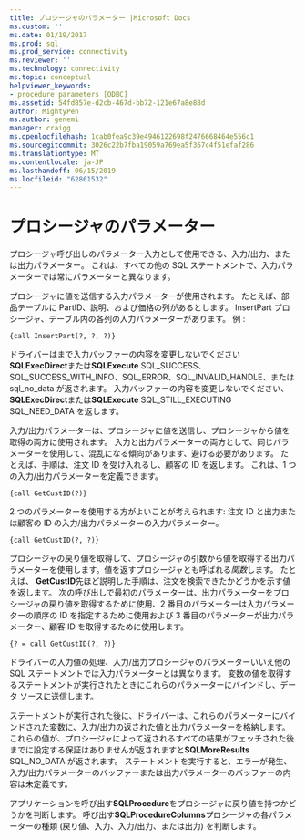 ```yaml
---
title: プロシージャのパラメーター |Microsoft Docs
ms.custom: ''
ms.date: 01/19/2017
ms.prod: sql
ms.prod_service: connectivity
ms.reviewer: ''
ms.technology: connectivity
ms.topic: conceptual
helpviewer_keywords:
- procedure parameters [ODBC]
ms.assetid: 54fd857e-d2cb-467d-bb72-121e67a8e88d
author: MightyPen
ms.author: genemi
manager: craigg
ms.openlocfilehash: 1cab0fea9c39e4946122698f2476668464e556c1
ms.sourcegitcommit: 3026c22b7fba19059a769ea5f367c4f51efaf286
ms.translationtype: MT
ms.contentlocale: ja-JP
ms.lasthandoff: 06/15/2019
ms.locfileid: "62861532"
---
```

# <a name="procedure-parameters"></a>プロシージャのパラメーター
プロシージャ呼び出しのパラメーター入力として使用できる、入力/出力、または出力パラメーター。 これは、すべての他の SQL ステートメントで、入力パラメーターでは常にパラメーターと異なります。  
  
 プロシージャに値を送信する入力パラメーターが使用されます。 たとえば、部品テーブルに PartID、説明、および価格の列があるとします。 InsertPart プロシージャ、テーブル内の各列の入力パラメーターがあります。 例 :  
  
```  
{call InsertPart(?, ?, ?)}  
```  
  
 ドライバーはまで入力バッファーの内容を変更しないでください**SQLExecDirect**または**SQLExecute** SQL_SUCCESS、SQL_SUCCESS_WITH_INFO、SQL_ERROR、SQL_INVALID_HANDLE、または sql_no_data が返されます。 入力バッファーの内容を変更しないでください、 **SQLExecDirect**または**SQLExecute** SQL_STILL_EXECUTING SQL_NEED_DATA を返します。  
  
 入力/出力パラメーターは、プロシージャに値を送信し、プロシージャから値を取得の両方に使用されます。 入力と出力パラメーターの両方として、同じパラメーターを使用して、混乱になる傾向があります、避ける必要があります。 たとえば、手順は、注文 ID を受け入れるし、顧客の ID を返します。 これは、1 つの入力/出力パラメーターを定義できます。  
  
```  
{call GetCustID(?)}  
```  
  
 2 つのパラメーターを使用する方がよいことが考えられます: 注文 ID と出力または顧客の ID の入力/出力パラメーターの入力パラメーター。  
  
```  
{call GetCustID(?, ?)}  
```  
  
 プロシージャの戻り値を取得して、プロシージャの引数から値を取得する出力パラメーターを使用します。値を返すプロシージャとも呼ばれる*関数*します。 たとえば、 **GetCustID**先ほど説明した手順は、注文を検索できたかどうかを示す値を返します。 次の呼び出しで最初のパラメーターは、出力パラメーターをプロシージャの戻り値を取得するために使用、2 番目のパラメーターは入力パラメーターの順序の ID を指定するために使用および 3 番目のパラメーターが出力パラメーター、顧客 ID を取得するために使用します。  
  
```  
{? = call GetCustID(?, ?)}  
```  
  
 ドライバーの入力値の処理、入力/出力プロシージャのパラメーターいいえ他の SQL ステートメントでは入力パラメーターとは異なります。 変数の値を取得するステートメントが実行されたときにこれらのパラメーターにバインドし、データ ソースに送信します。  
  
 ステートメントが実行された後に、ドライバーは、これらのパラメーターにバインドされた変数に、入力/出力の返された値と出力パラメーターを格納します。 これらの値が、プロシージャによって返されるすべての結果がフェッチされた後までに設定する保証はありませんが返されますと**SQLMoreResults** SQL_NO_DATA が返されます。 ステートメントを実行すると、エラーが発生、入力/出力パラメーターのバッファーまたは出力パラメーターのバッファーの内容は未定義です。  
  
 アプリケーションを呼び出す**SQLProcedure**をプロシージャに戻り値を持つかどうかを判断します。 呼び出す**SQLProcedureColumns**プロシージャの各パラメーターの種類 (戻り値、入力、入力/出力、または出力) を判断します。
